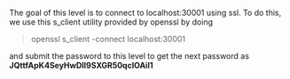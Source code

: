 The goal of this level is to connect to localhost:30001 using ssl. 
To do this, we use this s_client utility provided by openssl by doing 

> openssl s_client -connect localhost:30001

and submit the password to this level to get the next password as
**JQttfApK4SeyHwDlI9SXGR50qclOAil1**
